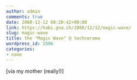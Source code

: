 ```yaml
---
author: admin
comments: true
date: 2008-12-12 08:20:42+00:00
link: https://habi.gna.ch/2008/12/12/magic-wave/
slug: magic-wave
title: the "Magic Wave" @ technorama
wordpress_id: 1596
categories:
- none
---
```


  
[via my mother (really!)]
